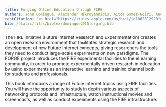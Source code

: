 ```yaml
---
title: Forging Online Education through FIRE
authors: John Domingue, Alexander Mikroyannidis, Aitor Gomez-Goiri, Andrew Smith, Daan Pareit, Jono Vanhie-Van Gerwen, Christos Tranoris, Kostas Lampropoulos, Guillaume Jourjon, Olivier Fourmaux, Mohammed Yasin Rahman
restCitation: '<a href="https://itunes.apple.com/us/book/id1062612920">iBook</a>, 2015. <br /> ISBN: 978-1-4730-2016-0.'
bib: /static/files/bibtex/domingue2015forging.bib
---
```


The FIRE initiative (Future Internet Research and Experimentation) creates an open research environment that facilitates strategic research and development of new Future Internet concepts, giving researchers the tools they need to conduct large-scale experiments on new paradigms. The FORGE project introduces the FIRE experimental facilities to the eLearning community, in order to promote experimentally driven research in education by using experiments as an interactive learning and training channel both for students and professionals.

This book introduces a range of Future Internet topics using FIRE facilities. You will have the opportunity to study in depth various aspects of networking protocols and infrastructure, watch instructional movies and screencasts, as well as conduct experiments using the FIRE infrastructure.
